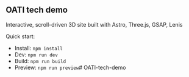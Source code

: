 ## OATI tech demo

Interactive, scroll-driven 3D site built with Astro, Three.js, GSAP, Lenis

Quick start:
- Install: `npm install`
- Dev: `npm run dev`
- Build: `npm run build`
- Preview: `npm run preview`# OATI-tech-demo
